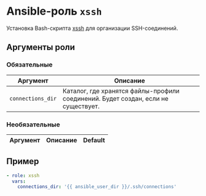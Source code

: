 # Ansible-роль `xssh`

Установка Bash-скрипта [xssh](https://github.com/radimih/xssh) для организации SSH-соединений.

## Аргументы роли

### Обязательные

| Аргумент          | Описание
| ----------------- | --------
| `connections_dir` | Каталог, где хранятся файлы-профили соединений. Будет создан, если не существует.

### Необязательные

| Аргумент | Описание | Default
| -------- | -------- | -------

## Пример

```yaml
- role: xssh
  vars:
    connections_dir: '{{ ansible_user_dir }}/.ssh/connections'
```
